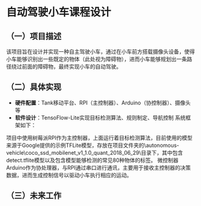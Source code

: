 # 自动驾驶小车课程设计

## （一）项目描述
该项目旨在设计并实现一种自主驾驶小车，通过在小车前方搭载摄像头设备，使得小车能够识别出一些既定的物体（此处视为障碍物），进而小车能够规划出一条路径绕过前面的障碍物，最终实现小车的自动驾驶。


## （二）具体实现
* **硬件配置**：Tank移动平台、RPI（主控制器）、Arduino（协控制器）、摄像头等
* **软件设计**：TensoFlow-Lite实现目标检测算法、规则制定、导航控制
系统框架如下：



项目中使用树莓派RPI作为主控制器，上面运行着目标检测算法，目前使用的模型来源于Google提供的示例TFLite模型，存放在项目文件夹的\autonomous-vehicle\coco_ssd_mobilenet_v1_1.0_quant_2018_06_29\目录下，其中包含detect.tflite模型以及包含模型能够检测的常见80种物体的标签。
微控制器Arduino作为协处理器，与RPI通过串口进行通讯，主要用于接收主控制器的决策数据，进而生成控制信号以驱动小车执行相应的运动。

## （三）未来工作
